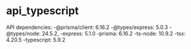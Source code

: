 # api_typescript
API dependencies:
-@prisma/client: 6.16.2
-@types/express: 5.0.3
-@types/node: 24.5.2,
-express: 5.1.0
-prisma: 6.16.2
-ts-node: 10.9.2
-tsx: 4.20.5
-typescript: 5.9.2
